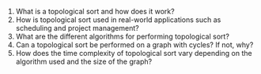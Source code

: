 

1. What is a topological sort and how does it work?
2. How is topological sort used in real-world applications such as scheduling and project management?
3. What are the different algorithms for performing topological sort?
4. Can a topological sort be performed on a graph with cycles? If not, why?
5. How does the time complexity of topological sort vary depending on the algorithm used and the size of the graph?